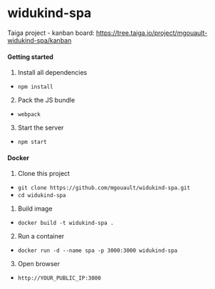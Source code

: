 # widukind-spa

Taiga project - kanban board:
https://tree.taiga.io/project/mgouault-widukind-spa/kanban

#### Getting started

1. Install all dependencies
  * `npm install`
2. Pack the JS bundle
  * `webpack`
3. Start the server
  * `npm start`

#### Docker

1. Clone this project
  * `git clone https://github.com/mgouault/widukind-spa.git`
  * `cd widukind-spa`

1. Build image
  * `docker build -t widukind-spa .`

2. Run a container
  * `docker run -d --name spa -p 3000:3000 widukind-spa`

3. Open browser
  * `http://YOUR_PUBLIC_IP:3000`
